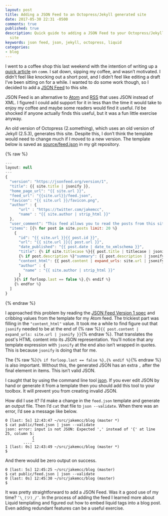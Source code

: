 ```yaml
---
layout: post
title: Adding a JSON Feed to an Octopress/Jekyll generated site
date: 2017-05-30 22:31 -0500
comments: true
published: true
description: Quick guide to adding a JSON Feed to your Octopress/Jekyll generated
  site
keywords: json feed, json, jekyll, octopress, liquid
categories:
- blog
---
```


I went to a coffee shop this last weekend with the intention of writing up a [quick article](/blog/2017/05/29/using-comm-to-verify-matching-content/) on `comm`. I sat down, sipping my coffee, and wasn’t motivated. I didn’t feel like knocking out a short post, and I didn’t feel like editing a draft I’ve been sitting on for a while. I wanted to do some work though, so I decided to add a [JSON Feed](https://jsonfeed.org/) to this site.

JSON Feed is an alternative to [Atom](https://tools.ietf.org/html/rfc4287) and [RSS](http://cyber.harvard.edu/rss/rss.html) that uses JSON instead of XML. I figured I could add support for it in less than the time it would take to enjoy my coffee and maybe some readers would find it useful. I’d be shocked if anyone actually finds this useful, but it was a fun little exercise anyway.

An old version of Octopress (2.something), which uses an old version of Jekyll (2.5.3), generates this site. Despite this, I don’t think the template would need to change much if I moved to a new version. The template below is saved as [source/feed.json](https://github.com/jakemcc/jakemccrary.com/blob/master/source/feed.json) in my git repository.

{% raw %}
``` javascript
---
layout: null
---
{
  "version": "https://jsonfeed.org/version/1",
  "title": {{ site.title | jsonify }},
  "home_page_url": "{{ site.url }}",
  "feed_url": "{{site.url}}/feed.json",
  "favicon": "{{ site.url }}/favicon.png",
  "author" : {
      "url" : "https://twitter.com/jakemcc",
      "name" : "{{ site.author | strip_html }}"
  },
  "user_comment": "This feed allows you to read the posts from this site in any feed reader that supports the JSON Feed format. To add this feed to your reader, copy the following URL - {{ site.url }}/feed.json - and add it your reader.",
  "items": [{% for post in site.posts limit: 20 %}
    {
      "id": "{{ site.url }}{{ post.id }}",
      "url": "{{ site.url }}{{ post.url }}",
      "date_published": "{{ post.date | date_to_xmlschema }}",
      "title": {% if site.titlecase %}{{ post.title | titlecase | jsonify }}{% else %}{{ post.title | jsonify }}{% endif %},
      {% if post.description %}"summary": {{ post.description | jsonify }},{% endif %}
      "content_html": {{ post.content | expand_urls: site.url | jsonify }},
      "author" : {
        "name" : "{{ site.author | strip_html }}"
      }
    }{% if forloop.last == false %},{% endif %}
    {% endfor %}
  ]
}
```
{% endraw %}

I approached this problem by reading the [JSON Feed Version 1 spec](https://jsonfeed.org/version/1) and cribbing values from the template for my Atom feed. The trickiest part was filling in the `"content_html"` value. It took me a while to find figure out that `jsonify` needed to be at the end of {% raw %}`{{ post.content | expand_urls: site.url | jsonify }}`{% endraw %}. That translates the post's HTML content into its JSON representation. You’ll notice that any template expression with `jsonify` at the end also isn’t wrapped in quotes. This is because `jsonify` is doing that for me.

The {% raw %}`{% if forloop.last == false %},{% endif %}`{% endraw %} is also important. Without this, the generated JSON has an extra `,` after the final element in items. This isn’t valid JSON.

I caught that by using the command line tool [json](http://trentm.com/json/). If you ever edit JSON by hand or generate it from a template then you should add this tool to your toolbox. It will prevent you from creating invalid JSON.

How did I use it? I’d make a change in the `feed.json` template and generate an output file. Then I’d `cat` that file to `json --validate`. When there was an error, I’d see a message like below.


``` console
0 [last: 5s] 12:43:47 ~/src/jakemcc/blog (master *)
$ cat public/feed.json | json --validate
json: error: input is not JSON: Expected ',' instead of '{' at line 25, column 5:
            {
        ....^
1 [last: 0s] 12:43:49 ~/src/jakemcc/blog (master *)
$
```

And there would be zero output on success.

``` console
0 [last: 5s] 12:45:25 ~/src/jakemcc/blog (master)
$ cat public/feed.json | json --validate
0 [last: 0s] 12:45:30 ~/src/jakemcc/blog (master)
$
```

It was pretty straightforward to add a JSON Feed. Was it a good use of my time? `¯\_(ツ)_/¯`. In the process of adding the feed I learned more about Liquid templating and figured out how to embed liquid tags into a blog post. Even adding redundant features can be a useful exercise.
